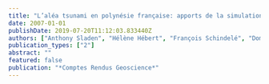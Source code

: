 ```yaml
---
title: "L’aléa tsunami en polynésie française: apports de la simulation numérique"
date: 2007-01-01
publishDate: 2019-07-20T11:12:03.833440Z
authors: ["Anthony Sladen", "Hélène Hébert", "François Schindelé", "Dominique Reymond"]
publication_types: ["2"]
abstract: ""
featured: false
publication: "*Comptes Rendus Geoscience*"
---
```


